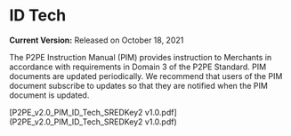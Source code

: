 # ID Tech

**Current Version:** Released on October 18, 2021

The P2PE Instruction Manual (PIM) provides instruction to Merchants in accordance with requirements in Domain 3 of the P2PE Standard. PIM documents are updated periodically. We recommend that users of the PIM document subscribe to updates so that they are notified when the PIM document is updated.

[P2PE_v2.0_PIM_ID_Tech_SREDKey2 v1.0.pdf](P2PE_v2.0_PIM_ID_Tech_SREDKey2 v1.0.pdf)
